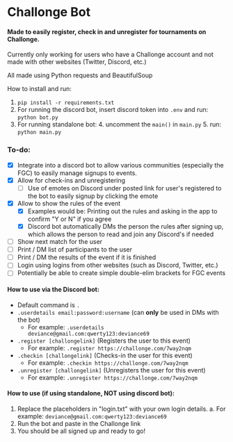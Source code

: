 
# Challonge Bot
#### Made to easily register, check in and unregister for tournaments on Challonge.
Currently only working for users who have a Challonge account and not made with other websites (Twitter, Discord, etc.)

All made using Python requests and BeautifulSoup

How to install and run: 
 1. `pip install -r requirements.txt`
 2. For running the discord bot, insert discord token into `.env` and run: `python bot.py`
 3. For running standalone bot: 
	 4. uncomment the `main()` in `main.py` 
	 5. run: `python main.py`

### To-do:
- [x] Integrate into a discord bot to allow various communities (especially the FGC) to easily manage signups to events.
- [x] Allow for check-ins and unregistering
  - [ ] Use of emotes on Discord under posted link for user's registered to the bot to easily signup by clicking the emote
- [x] Allow to show the rules of the event
  - [x] Examples would be: Printing out the rules and asking in the app to confirm "Y or N" if you agree
  - [x] Discord bot automatically DMs the person the rules after signing up, which allows the person to read and join any Discord's if needed
- [ ] Show next match for the user
- [ ] Print / DM list of participants to the user
- [ ] Print / DM the results of the event if it is finished
- [ ] Login using logins from other websites (such as Discord, Twitter, etc.)
- [ ] Potentially be able to create simple double-elim brackets for FGC events

#### How to use via the Discord bot:
- Default command is `.`
- `.userdetails email:password:username` (can **only** be used in DMs with the bot)
	-  For example:  `.userdetails deviance@gmail.com:qwerty123:deviance69`
- `.register [challongelink]` (Registers the user to this event)
	- For example: `.register https://challonge.com/7way2nqm`
- `.checkin [challongelink]` (Checks-in the user for this event)
	- For example: `.checkin https://challonge.com/7way2nqm`
- `.unregister [challongelink]` (Unregisters the user for this event)
	- For example: `.unregister https://challonge.com/7way2nqm`

#### How to use (if using standalone, **NOT** using discord bot):
1. Replace the placeholders in "login.txt" with your own login details. 
	a. For example: `deviance@gmail.com:qwerty123:deviance69`
2. Run the bot and paste in the Challonge link
3. You should be all signed up and ready to go!